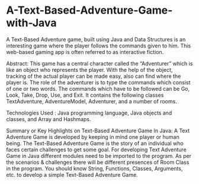 # A-Text-Based-Adventure-Game-with-Java

A Text-Based Adventure game, built using Java and Data Structures is an interesting game where the player follows the commands given to him. This web-based gaming app is often referred to as interactive fiction.

Abstract: This game has a central character called the “Adventurer” which is like an object who represents the player. With the help of the object, tracking of the actual player can be made easy, also can find where the player is. The role of the adventurer is to type the commands which consist of one or two words. The commands which have to be followed can be Go, Look, Take, Drop, Use, and Exit. It contains the following classes TextAdventure, AdventureModel, Adventurer, and a number of rooms.

Technologies Used  :  Java programming language, Java objects and classes, and Array and Hashmaps. 

Summary or Key Highlights on Text-Based Adventure Game In Java:
A Text Adventure Game is developed by keeping in mind one player or human being.
The Text-Based Adventure Game is the story of an individual who faces certain challenges to get some goal.
For developing Text Adventure Game in Java different modules need to be imported to the program.
As per the scenarios & challenges there will be different presences of Room Class in the program.
You should know String, Functions, Classes, Arguments, etc. to develop a simple Text-Based Adventure Game.
